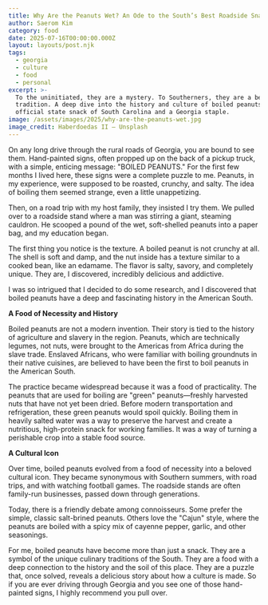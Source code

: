 ```yaml
---
title: Why Are the Peanuts Wet? An Ode to the South’s Best Roadside Snack
author: Saerom Kim
category: food
date: 2025-07-16T00:00:00.000Z
layout: layouts/post.njk
tags:
  - georgia
  - culture
  - food
  - personal
excerpt: >-
  To the uninitiated, they are a mystery. To Southerners, they are a beloved
  tradition. A deep dive into the history and culture of boiled peanuts, the
  official state snack of South Carolina and a Georgia staple.
image: /assets/images/2025/why-are-the-peanuts-wet.jpg
image_credit: Haberdoedas II — Unsplash
---
```


On any long drive through the rural roads of Georgia, you are bound to see them. Hand-painted signs, often propped up on the back of a pickup truck, with a simple, enticing message: "BOILED PEANUTS." For the first few months I lived here, these signs were a complete puzzle to me. Peanuts, in my experience, were supposed to be roasted, crunchy, and salty. The idea of boiling them seemed strange, even a little unappetizing.

Then, on a road trip with my host family, they insisted I try them. We pulled over to a roadside stand where a man was stirring a giant, steaming cauldron. He scooped a pound of the wet, soft-shelled peanuts into a paper bag, and my education began.

The first thing you notice is the texture. A boiled peanut is not crunchy at all. The shell is soft and damp, and the nut inside has a texture similar to a cooked bean, like an edamame. The flavor is salty, savory, and completely unique. They are, I discovered, incredibly delicious and addictive.

I was so intrigued that I decided to do some research, and I discovered that boiled peanuts have a deep and fascinating history in the American South.

**A Food of Necessity and History**

Boiled peanuts are not a modern invention. Their story is tied to the history of agriculture and slavery in the region. Peanuts, which are technically legumes, not nuts, were brought to the Americas from Africa during the slave trade. Enslaved Africans, who were familiar with boiling groundnuts in their native cuisines, are believed to have been the first to boil peanuts in the American South.

The practice became widespread because it was a food of practicality. The peanuts that are used for boiling are "green" peanuts—freshly harvested nuts that have not yet been dried. Before modern transportation and refrigeration, these green peanuts would spoil quickly. Boiling them in heavily salted water was a way to preserve the harvest and create a nutritious, high-protein snack for working families. It was a way of turning a perishable crop into a stable food source.

**A Cultural Icon**

Over time, boiled peanuts evolved from a food of necessity into a beloved cultural icon. They became synonymous with Southern summers, with road trips, and with watching football games. The roadside stands are often family-run businesses, passed down through generations.

Today, there is a friendly debate among connoisseurs. Some prefer the simple, classic salt-brined peanuts. Others love the "Cajun" style, where the peanuts are boiled with a spicy mix of cayenne pepper, garlic, and other seasonings.

For me, boiled peanuts have become more than just a snack. They are a symbol of the unique culinary traditions of the South. They are a food with a deep connection to the history and the soil of this place. They are a puzzle that, once solved, reveals a delicious story about how a culture is made. So if you are ever driving through Georgia and you see one of those hand-painted signs, I highly recommend you pull over.
